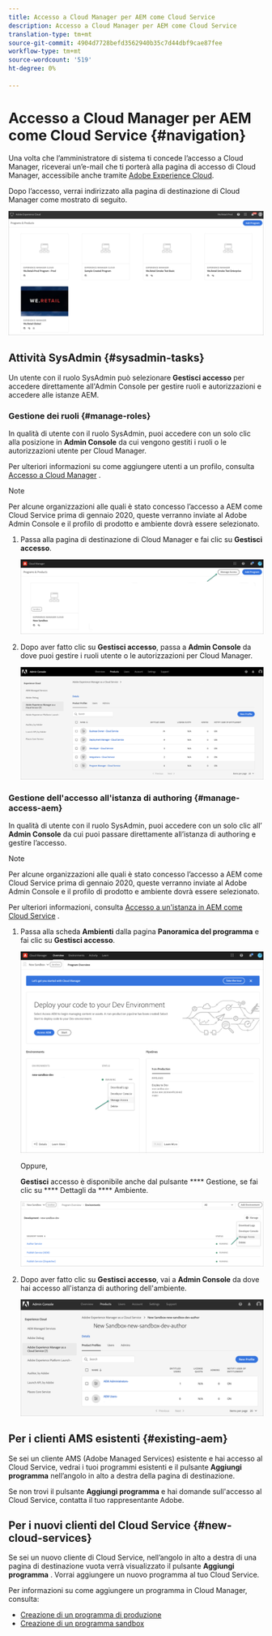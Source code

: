 ```yaml
---
title: Accesso a Cloud Manager per AEM come Cloud Service
description: Accesso a Cloud Manager per AEM come Cloud Service
translation-type: tm+mt
source-git-commit: 4904d7728befd3562940b35c7d44dbf9cae87fee
workflow-type: tm+mt
source-wordcount: '519'
ht-degree: 0%

---
```



# Accesso a Cloud Manager per AEM come Cloud Service {#navigation}

Una volta che l’amministratore di sistema ti concede l’accesso a Cloud Manager, riceverai un’e-mail che ti porterà alla pagina di accesso di Cloud Manager, accessibile anche tramite [Adobe Experience Cloud](https://my.cloudmanager.adobe.com/).

Dopo l’accesso, verrai indirizzato alla pagina di destinazione di Cloud Manager come mostrato di seguito.

![](assets/first_timelogin1.png)

## Attività SysAdmin {#sysadmin-tasks}

Un utente con il ruolo SysAdmin può selezionare **Gestisci accesso** per accedere direttamente all&#39;Admin Console per gestire ruoli e autorizzazioni e accedere alle istanze AEM.

### Gestione dei ruoli {#manage-roles}

In qualità di utente con il ruolo SysAdmin, puoi accedere con un solo clic alla posizione in **Admin Console** da cui vengono gestiti i ruoli o le autorizzazioni utente per Cloud Manager.

Per ulteriori informazioni su come aggiungere utenti a un profilo, consulta [Accesso a Cloud Manager](https://docs.adobe.com/content/help/en/experience-manager-cloud-service/security/ims-support.html#accessing-cloud-manager) .

>[!NOTE]
>Per alcune organizzazioni alle quali è stato concesso l’accesso a AEM come Cloud Service prima di gennaio 2020, queste verranno inviate al Adobe Admin Console e il profilo di prodotto e ambiente dovrà essere selezionato.

1. Passa alla pagina di destinazione di Cloud Manager e fai clic su **Gestisci accesso**.

   ![](assets/sys-admin5.png)

1. Dopo aver fatto clic su **Gestisci accesso**, passa a **Admin Console** da dove puoi gestire i ruoli utente o le autorizzazioni per Cloud Manager.

   ![](assets/sys-admin1.png)

### Gestione dell&#39;accesso all&#39;istanza di authoring {#manage-access-aem}

In qualità di utente con il ruolo SysAdmin, puoi accedere con un solo clic all’ **Admin Console** da cui puoi passare direttamente all’istanza di authoring e gestire l’accesso.

>[!NOTE]
>Per alcune organizzazioni alle quali è stato concesso l’accesso a AEM come Cloud Service prima di gennaio 2020, queste verranno inviate al Adobe Admin Console e il profilo di prodotto e ambiente dovrà essere selezionato.

Per ulteriori informazioni, consulta [Accesso a un&#39;istanza in AEM come Cloud Service](https://docs.adobe.com/content/help/en/experience-manager-cloud-service/security/ims-support.html#accessing-instance-cloud-service) .

1. Passa alla scheda **Ambienti** dalla pagina **Panoramica del programma** e fai clic su **Gestisci accesso**.

   ![](assets/sys-admin6.png)

   Oppure,

   **Gestisci** accesso è disponibile anche dal pulsante  **** Gestione, se fai clic su  **** Dettagli da  **** Ambiente.

   ![](assets/sys-admin4.png)

1. Dopo aver fatto clic su **Gestisci accesso**, vai a **Admin Console** da dove hai accesso all&#39;istanza di authoring dell&#39;ambiente.

   ![](assets/sys-admin-2.png)

## Per i clienti AMS esistenti {#existing-aem}

Se sei un cliente AMS (Adobe Managed Services) esistente e hai accesso al Cloud Service, vedrai i tuoi programmi esistenti e il pulsante **Aggiungi programma** nell’angolo in alto a destra della pagina di destinazione.

Se non trovi il pulsante **Aggiungi programma** e hai domande sull&#39;accesso al Cloud Service, contatta il tuo rappresentante Adobe.

## Per i nuovi clienti del Cloud Service {#new-cloud-services}

Se sei un nuovo cliente di Cloud Service, nell’angolo in alto a destra di una pagina di destinazione vuota verrà visualizzato il pulsante **Aggiungi programma** . Vorrai aggiungere un nuovo programma al tuo Cloud Service.

Per informazioni su come aggiungere un programma in Cloud Manager, consulta:
* [Creazione di un programma di produzione](/help/onboarding/getting-access-to-aem-in-cloud/creating-production-program.md)
* [Creazione di un programma sandbox](/help/onboarding/getting-access-to-aem-in-cloud/creating-sandbox-program.md)
